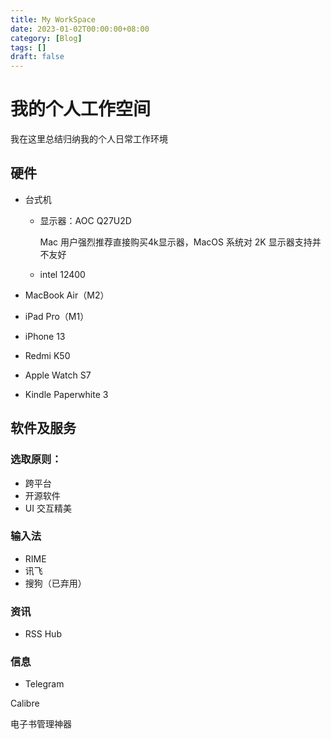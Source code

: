 ```yaml
---
title: My WorkSpace
date: 2023-01-02T00:00:00+08:00
category: [Blog]
tags: []
draft: false
---
```


# 我的个人工作空间

我在这里总结归纳我的个人日常工作环境

## 硬件

- 台式机

  - 显示器：AOC Q27U2D

    Mac 用户强烈推荐直接购买4k显示器，MacOS 系统对 2K 显示器支持并不友好

  - intel 12400

- MacBook Air（M2）
- iPad Pro（M1）

- iPhone 13
- Redmi K50

- Apple Watch S7
- Kindle Paperwhite 3

## 软件及服务

### 选取原则：

- 跨平台
- 开源软件
- UI 交互精美

### 输入法

- RIME
- 讯飞
- 搜狗（已弃用）

### 资讯

- RSS Hub

### 信息

- Telegram

Calibre

电子书管理神器

